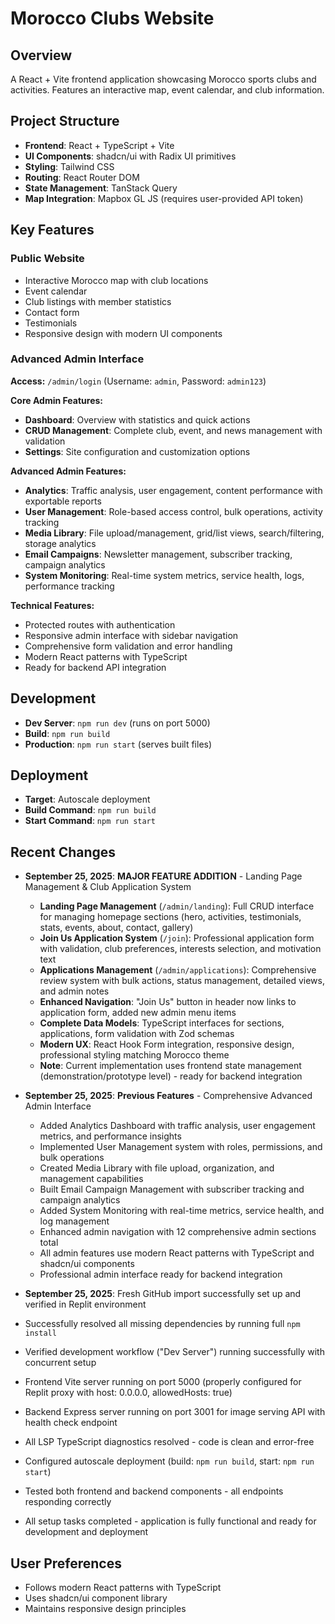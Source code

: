 # Morocco Clubs Website

## Overview
A React + Vite frontend application showcasing Morocco sports clubs and activities. Features an interactive map, event calendar, and club information.

## Project Structure
- **Frontend**: React + TypeScript + Vite
- **UI Components**: shadcn/ui with Radix UI primitives
- **Styling**: Tailwind CSS
- **Routing**: React Router DOM
- **State Management**: TanStack Query
- **Map Integration**: Mapbox GL JS (requires user-provided API token)

## Key Features

### Public Website
- Interactive Morocco map with club locations
- Event calendar
- Club listings with member statistics
- Contact form
- Testimonials
- Responsive design with modern UI components

### Advanced Admin Interface
**Access:** `/admin/login` (Username: `admin`, Password: `admin123`)

**Core Admin Features:**
- **Dashboard**: Overview with statistics and quick actions
- **CRUD Management**: Complete club, event, and news management with validation
- **Settings**: Site configuration and customization options

**Advanced Admin Features:**
- **Analytics**: Traffic analysis, user engagement, content performance with exportable reports
- **User Management**: Role-based access control, bulk operations, activity tracking
- **Media Library**: File upload/management, grid/list views, search/filtering, storage analytics
- **Email Campaigns**: Newsletter management, subscriber tracking, campaign analytics
- **System Monitoring**: Real-time system metrics, service health, logs, performance tracking

**Technical Features:**
- Protected routes with authentication
- Responsive admin interface with sidebar navigation
- Comprehensive form validation and error handling
- Modern React patterns with TypeScript
- Ready for backend API integration

## Development
- **Dev Server**: `npm run dev` (runs on port 5000)
- **Build**: `npm run build`
- **Production**: `npm run start` (serves built files)

## Deployment
- **Target**: Autoscale deployment
- **Build Command**: `npm run build`
- **Start Command**: `npm run start`

## Recent Changes
- **September 25, 2025**: **MAJOR FEATURE ADDITION** - Landing Page Management & Club Application System
  - **Landing Page Management** (`/admin/landing`): Full CRUD interface for managing homepage sections (hero, activities, testimonials, stats, events, about, contact, gallery)
  - **Join Us Application System** (`/join`): Professional application form with validation, club preferences, interests selection, and motivation text
  - **Applications Management** (`/admin/applications`): Comprehensive review system with bulk actions, status management, detailed views, and admin notes
  - **Enhanced Navigation**: "Join Us" button in header now links to application form, added new admin menu items
  - **Complete Data Models**: TypeScript interfaces for sections, applications, form validation with Zod schemas
  - **Modern UX**: React Hook Form integration, responsive design, professional styling matching Morocco theme
  - **Note**: Current implementation uses frontend state management (demonstration/prototype level) - ready for backend integration

- **September 25, 2025**: **Previous Features** - Comprehensive Advanced Admin Interface
  - Added Analytics Dashboard with traffic analysis, user engagement metrics, and performance insights
  - Implemented User Management system with roles, permissions, and bulk operations
  - Created Media Library with file upload, organization, and management capabilities
  - Built Email Campaign Management with subscriber tracking and campaign analytics
  - Added System Monitoring with real-time metrics, service health, and log management
  - Enhanced admin navigation with 12 comprehensive admin sections total
  - All admin features use modern React patterns with TypeScript and shadcn/ui components
  - Professional admin interface ready for backend integration

- **September 25, 2025**: Fresh GitHub import successfully set up and verified in Replit environment
- Successfully resolved all missing dependencies by running full `npm install`
- Verified development workflow ("Dev Server") running successfully with concurrent setup
- Frontend Vite server running on port 5000 (properly configured for Replit proxy with host: 0.0.0.0, allowedHosts: true)
- Backend Express server running on port 3001 for image serving API with health check endpoint
- All LSP TypeScript diagnostics resolved - code is clean and error-free
- Configured autoscale deployment (build: `npm run build`, start: `npm run start`)
- Tested both frontend and backend components - all endpoints responding correctly
- All setup tasks completed - application is fully functional and ready for development and deployment

## User Preferences
- Follows modern React patterns with TypeScript
- Uses shadcn/ui component library
- Maintains responsive design principles